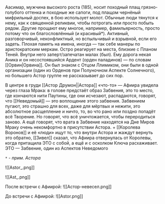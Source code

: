 Аасимар, мужчина высокого роста (185), носит походный плащ грязно-голубого оттенка и походные же сапоги, под плащом чернёный мифрильный доспех, в бою использует молот. Обычные люди тянутся к нему, как к священной реликвии, чтобы потрогать или просто побыть рядом. Другие прощают ему многое, например, фамильярность, просто потому что он благословлённый (и красивый*).
Активный, разговорчивый, неконфликтный, но вспыльчивый и взрывной, если его задеть. Плохая память на имена, иногда — так себе манеры по аристократским меркам. 
Остро реагирует на места, близкие с Планом Теней. 
Внутри него заперт/запечатан малах (был).
Ему дорога некая Аника и он несостоявшийся Ардент (орден паладинов) — по словам [[Орвин|Орвина]].
Он был знаком с Отцом Ллимиком, они были в одной организации (один из Орденов при Полуночном Аспекте Солнечного), но большего Астор группе не рассказывает до сих пор. 

В центре в груди [[Астор Друмон||Астора]] «что-то» — Афиира увидела через глаза Мрака: в голове предстаёт образ Забвения, это то место, где кончаются нити Паутины, где они исчезают, распадаются, говорят, что [[Неведомый]] — это воплощение этого забвения. Забвением пугают, это страшно для всех, даже для мёртвых и нежити, это абсолютное расщепление и ничто, то, во что рано или поздно попадёт всё Творение. Но говорят, что всё уничтожается, чтобы переродиться заново. А ещё говорят, что врата в Забвение находятся на Дне Миров
Мраку очень некомфортно в присутствии Астора. 
+
[[Королева Воронов]] и её «люди» ищут то, что внутри Астора и жаждут вернуть это обратно, [[Зивел]] сказал, что Афиира отвернулась от Королевы, когда притащила ЭТО с собой, а ещё и с осколком Ключа расхаживает. ЭТО — Забвение, один из Аспектов Неведомого 

`*` - *прим. Астора*


![[Astor_.png]]

![[Ast_.png]]



После встречи с Афиирой: 
![[Астор-невесел.png]]

До встречи с Афиирой: 
![[Astor.png]]